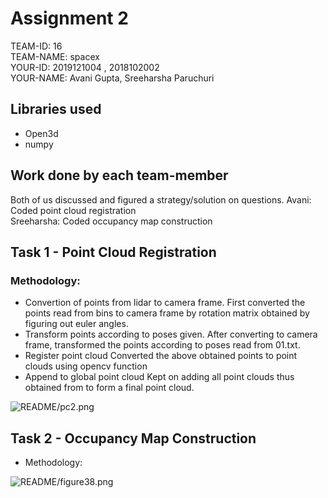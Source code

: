 # Assignment 2


TEAM-ID: 16 <br>
TEAM-NAME: spacex  <br>
YOUR-ID: 2019121004 , 2018102002  <br>
YOUR-NAME: Avani Gupta, Sreeharsha Paruchuri  <br> 

## Libraries used
* Open3d
* numpy

## Work done by each team-member
Both of us discussed and figured a strategy/solution on questions.
Avani: Coded point cloud registration <br>
Sreeharsha: Coded occupancy map construction <br>

## Task 1 - Point Cloud Registration

### Methodology:
* Convertion of points from lidar to camera frame.
First converted the points read from bins to camera frame by rotation matrix obtained by figuring out euler angles.
* Transform points according to poses given.
After converting to camera frame, transformed the points according to poses read from 01.txt.
* Register point cloud
Converted the above obtained points to point clouds using opencv function
* Append to global point cloud
Kept on adding all point clouds thus obtained from to form a final point cloud.


![README/pc2.png](REPORT/pc2.png)


## Task 2 -  Occupancy Map Construction

* Methodology:


![README/figure38.png](REPORT/figure38.png)


